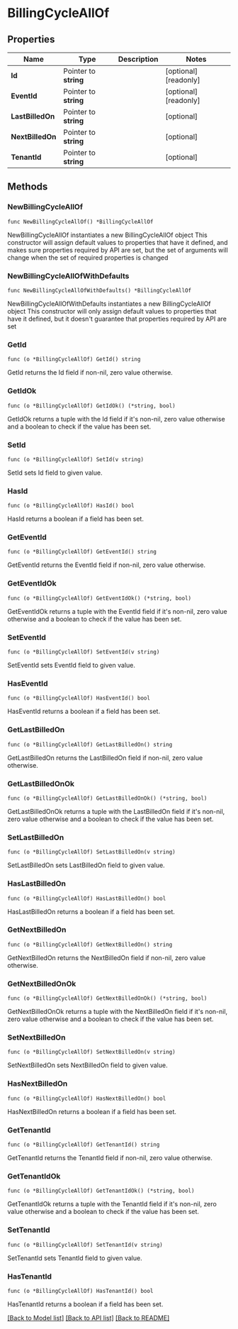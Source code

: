 # BillingCycleAllOf

## Properties

Name | Type | Description | Notes
------------ | ------------- | ------------- | -------------
**Id** | Pointer to **string** |  | [optional] [readonly] 
**EventId** | Pointer to **string** |  | [optional] [readonly] 
**LastBilledOn** | Pointer to **string** |  | [optional] 
**NextBilledOn** | Pointer to **string** |  | [optional] 
**TenantId** | Pointer to **string** |  | [optional] 

## Methods

### NewBillingCycleAllOf

`func NewBillingCycleAllOf() *BillingCycleAllOf`

NewBillingCycleAllOf instantiates a new BillingCycleAllOf object
This constructor will assign default values to properties that have it defined,
and makes sure properties required by API are set, but the set of arguments
will change when the set of required properties is changed

### NewBillingCycleAllOfWithDefaults

`func NewBillingCycleAllOfWithDefaults() *BillingCycleAllOf`

NewBillingCycleAllOfWithDefaults instantiates a new BillingCycleAllOf object
This constructor will only assign default values to properties that have it defined,
but it doesn't guarantee that properties required by API are set

### GetId

`func (o *BillingCycleAllOf) GetId() string`

GetId returns the Id field if non-nil, zero value otherwise.

### GetIdOk

`func (o *BillingCycleAllOf) GetIdOk() (*string, bool)`

GetIdOk returns a tuple with the Id field if it's non-nil, zero value otherwise
and a boolean to check if the value has been set.

### SetId

`func (o *BillingCycleAllOf) SetId(v string)`

SetId sets Id field to given value.

### HasId

`func (o *BillingCycleAllOf) HasId() bool`

HasId returns a boolean if a field has been set.

### GetEventId

`func (o *BillingCycleAllOf) GetEventId() string`

GetEventId returns the EventId field if non-nil, zero value otherwise.

### GetEventIdOk

`func (o *BillingCycleAllOf) GetEventIdOk() (*string, bool)`

GetEventIdOk returns a tuple with the EventId field if it's non-nil, zero value otherwise
and a boolean to check if the value has been set.

### SetEventId

`func (o *BillingCycleAllOf) SetEventId(v string)`

SetEventId sets EventId field to given value.

### HasEventId

`func (o *BillingCycleAllOf) HasEventId() bool`

HasEventId returns a boolean if a field has been set.

### GetLastBilledOn

`func (o *BillingCycleAllOf) GetLastBilledOn() string`

GetLastBilledOn returns the LastBilledOn field if non-nil, zero value otherwise.

### GetLastBilledOnOk

`func (o *BillingCycleAllOf) GetLastBilledOnOk() (*string, bool)`

GetLastBilledOnOk returns a tuple with the LastBilledOn field if it's non-nil, zero value otherwise
and a boolean to check if the value has been set.

### SetLastBilledOn

`func (o *BillingCycleAllOf) SetLastBilledOn(v string)`

SetLastBilledOn sets LastBilledOn field to given value.

### HasLastBilledOn

`func (o *BillingCycleAllOf) HasLastBilledOn() bool`

HasLastBilledOn returns a boolean if a field has been set.

### GetNextBilledOn

`func (o *BillingCycleAllOf) GetNextBilledOn() string`

GetNextBilledOn returns the NextBilledOn field if non-nil, zero value otherwise.

### GetNextBilledOnOk

`func (o *BillingCycleAllOf) GetNextBilledOnOk() (*string, bool)`

GetNextBilledOnOk returns a tuple with the NextBilledOn field if it's non-nil, zero value otherwise
and a boolean to check if the value has been set.

### SetNextBilledOn

`func (o *BillingCycleAllOf) SetNextBilledOn(v string)`

SetNextBilledOn sets NextBilledOn field to given value.

### HasNextBilledOn

`func (o *BillingCycleAllOf) HasNextBilledOn() bool`

HasNextBilledOn returns a boolean if a field has been set.

### GetTenantId

`func (o *BillingCycleAllOf) GetTenantId() string`

GetTenantId returns the TenantId field if non-nil, zero value otherwise.

### GetTenantIdOk

`func (o *BillingCycleAllOf) GetTenantIdOk() (*string, bool)`

GetTenantIdOk returns a tuple with the TenantId field if it's non-nil, zero value otherwise
and a boolean to check if the value has been set.

### SetTenantId

`func (o *BillingCycleAllOf) SetTenantId(v string)`

SetTenantId sets TenantId field to given value.

### HasTenantId

`func (o *BillingCycleAllOf) HasTenantId() bool`

HasTenantId returns a boolean if a field has been set.


[[Back to Model list]](../README.md#documentation-for-models) [[Back to API list]](../README.md#documentation-for-api-endpoints) [[Back to README]](../README.md)


